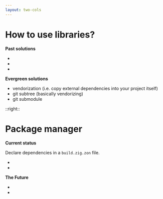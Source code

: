 ```yaml
---
layout: two-cols
---
```


<h1>How to use libraries?</h1>

<Transform scale="1">

**Past solutions**

- <Anchor href="https://github.com/nektro/zigmod" text="nektro/zigmod" />
- <Anchor href="https://github.com/mattnite/gyro" text="mattnite/gyro" />
- <Anchor href="https://github.com/marler8997/zig-build-repos" text="marler8997/zig-build-repos" />

**Evergreen solutions**

- vendorization (i.e. copy external dependencies into your project itself)
- git subtree (basically vendorizing)
- git submodule

</Transform>

::right::

<h1>Package manager</h1>

<Transform scale="1">

**Current status**

Declare dependencies in a <code class="inline-code">build.zig.zon</code> file.

- <Anchor href="https://zig.news/edyu/zig-package-manager-wtf-is-zon-558e" text="Zig Package Manager -- WTF is Zon" />
- <Anchor href="https://github.com/ziglang/zig/issues/14307" text="build system terminology update: package, project, module, dependency #14307" />

**The Future**

- <Anchor href="https://github.com/ziglang/zig/issues/14286" text="Run build.zig logic in a WebAssembly sandbox #14286" />
- <Anchor href="https://github.com/ziglang/zig/projects/4" text="Package Manager GitHub project board" />

</Transform>

<!--
-->
